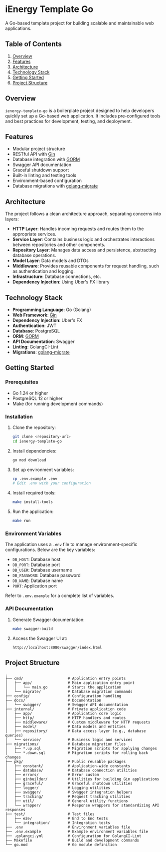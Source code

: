 # iEnergy Template Go

A Go-based template project for building scalable and maintainable web applications.

## Table of Contents

1. [Overview](#overview)
2. [Features](#features)
3. [Architecture](#architecture)
4. [Technology Stack](#technology-stack)
5. [Getting Started](#getting-started)
6. [Project Structure](#project-structure)
## Overview

`ienergy-template-go` is a boilerplate project designed to help developers quickly set up a Go-based web application. It includes pre-configured tools and best practices for development, testing, and deployment.

## Features

- Modular project structure
- RESTful API with [Gin](https://gin-gonic.com/)
- Database integration with [GORM](https://gorm.io/)
- Swagger API documentation
- Graceful shutdown support
- Built-in linting and testing tools
- Environment-based configuration
- Database migrations with [golang-migrate](https://github.com/golang-migrate/migrate)

## Architecture

The project follows a clean architecture approach, separating concerns into layers:
- **HTTP Layer**: Handles incoming requests and routes them to the appropriate services.
- **Service Layer**: Contains business logic and orchestrates interactions between repositories and other components.
- **Repository Layer**: Manages data access and persistence, abstracting database operations.
- **Model Layer**: Data models and DTOs
- **Middleware**: Provides reusable components for request handling, such as authentication and logging.
- **Infrastructure**: Database connections, etc.
- **Dependency Injection**: Using Uber's FX library

## Technology Stack

- **Programming Language**: Go (Golang)
- **Web Framework**: [Gin](https://gin-gonic.com/)
- **Dependency Injection**: Uber's FX
- **Authentication**: JWT
- **Database**: PostgreSQL
- **ORM**: [GORM](https://gorm.io/)
- **API Documentation**: Swagger
- **Linting**: GolangCI-Lint
- **Migrations**: [golang-migrate](https://github.com/golang-migrate/migrate)

## Getting Started

### Prerequisites

- Go 1.24 or higher
- PostgreSQL 12 or higher
- Make (for running development commands)

### Installation

1. Clone the repository:
   ```bash
   git clone <repository-url>
   cd ienergy-template-go
   ```

2. Install dependencies:
   ```bash
   go mod download
   ```

3. Set up environment variables:
   ```bash
   cp .env.example .env
   # Edit .env with your configuration
   ```

4. Install required tools:
   ```bash
   make install-tools
   ```

5. Run the application:
   ```bash
   make run
   ```

### Environment Variables

The application uses a `.env` file to manage environment-specific configurations. Below are the key variables:

- `DB_HOST`: Database host
- `DB_PORT`: Database port
- `DB_USER`: Database username
- `DB_PASSWORD`: Database password
- `DB_NAME`: Database name
- `PORT`: Application port

Refer to `.env.example` for a complete list of variables.

### API Documentation

1. Generate Swagger documentation:
   ```bash
   make swagger-build
   ```

2. Access the Swagger UI at:
   ```
   http://localhost:8080/swagger/index.html
   ```

## Project Structure

```
.
├── cmd/                    # Application entry points
│   ├── app/                # Main application entry point
│   │   └── main.go         # Starts the application
│   └── migrate/            # Database migration commands
├── config/                 # Configuration handling
├── docs/                   # Documentation
│   └── swagger/            # Swagger API documentation
├── internal/               # Private application code
│   ├── app/                # Application core logic
│   ├── http/               # HTTP handlers and routes
│   ├── middleware/         # Custom middleware for HTTP requests
│   ├── model/              # Data models and entities
│   ├── repository/         # Data access layer (e.g., database queries)
│   └── service/            # Business logic and services
├── migrations/             # Database migration files
│   ├── *.up.sql            # Migration scripts for applying changes
│   └── *.down.sql          # Migration scripts for rolling back changes
├── pkg/                    # Public reusable packages
│   ├── constant/           # Application-wide constants
│   ├── database/           # Database connection utilities
│   ├── errors/             # Error custom
│   ├── ginbuilder/         # Utilities for building Gin applications
│   ├── graceful/           # Graceful shutdown utilities
│   ├── logger/             # Logging utilities
│   ├── swagger/            # Swagger integration helpers
│   ├── tracking/           # Request tracking utilities
│   ├── util/               # General utility functions
│   └── wrapper/            # Response wrappers for standardizing API responses
├── test/                   # Test files
│   ├── e2e/                # End to End tests
│   └── integration/        # Integration tests
├── .env                    # Environment variables file
├── .env.example            # Example environment variables file
├── .golangci.yml           # Configuration for GolangCI-Lint
├── Makefile                # Build and development commands
└── go.mod                  # Go module definition
```